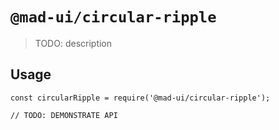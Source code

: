 # `@mad-ui/circular-ripple`

> TODO: description

## Usage

```
const circularRipple = require('@mad-ui/circular-ripple');

// TODO: DEMONSTRATE API
```

